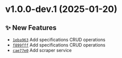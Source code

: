 # v1.0.0-dev.1 (2025-01-20)

## ✨ New Features
- [`1eba963`](https://github.com/lengors/webscout/commit/1eba963)  Add specifications CRUD operations 
- [`f899fff`](https://github.com/lengors/webscout/commit/f899fff)  Add specifications CRUD operations 
- [`cae77e0`](https://github.com/lengors/webscout/commit/cae77e0)  Add scraper service
